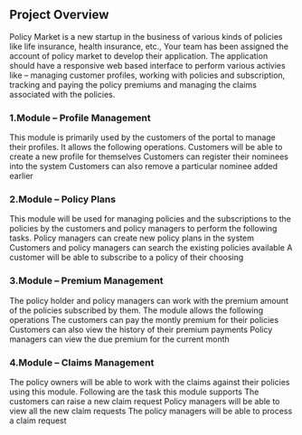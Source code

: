 <b><h2>Project Overview</h2></b>

Policy Market is a new startup in the business of various kinds of policies like life insurance, health insurance, etc., Your team has been assigned the account of policy market to develop their application. The application should have a responsive web based interface to perform various activies like – managing customer profiles, working with policies and subscription, tracking and paying the policy premiums and managing the claims associated with the policies. 

<h3><b>1.Module – Profile Management</b></h3>

This module is primarily used by the customers of the portal to manage their profiles. It allows the following operations. 
Customers will be able to create a new profile for themselves 
Customers can register their nominees into the system 
Customers can also remove a particular nominee added earlier 

<h3><b>2.Module – Policy Plans</b> </h3>

This module will be used for managing policies and the subscriptions to the policies by the customers and policy managers to perform the following tasks. 
Policy managers can create new policy plans in the system 
Customers and policy managers can search the existing policies available 
A customer will be able to subscribe to a policy of their choosing 

<h3><b>3.Module – Premium Management </b></h3>

The policy holder and policy managers can work with the premium amount of the policies subscribed by them. The module allows the following operations 
The customers can pay the montly premium for their policies 
Customers can also view the history of their premium payments 
Policy managers can view the due premium for the current month 


<h3><b>4.Module – Claims Management </b></h3>

The policy owners will be able to work with the claims against their policies using this module. Following are the task this module supports 
The customers can raise a new claim request 
Policy managers will be able to view all the new claim requests 
The policy managers will be able to process a claim request 
